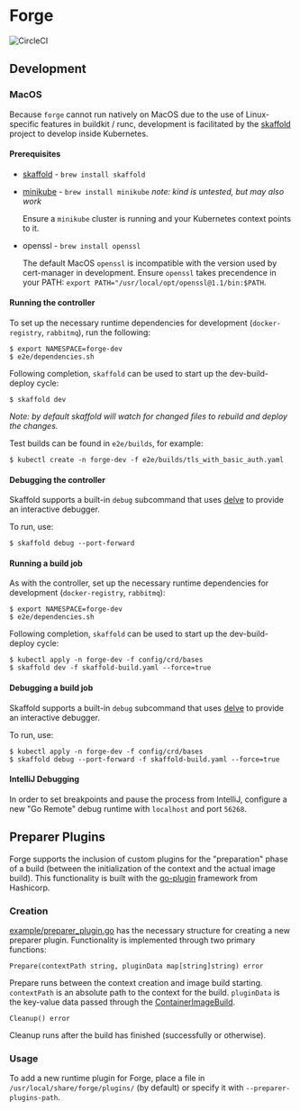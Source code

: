 # Forge

![CircleCI](https://img.shields.io/circleci/build/github/dominodatalab/forge?style=for-the-badge)

## Development

### MacOS

Because `forge` cannot run natively on MacOS due to the use of Linux-specific features in buildkit / runc, development is facilitated by the [skaffold](https://skaffold.dev/) project to develop inside Kubernetes.

#### Prerequisites

* [skaffold](https://skaffold.dev) - `brew install skaffold`
* [minikube](https://minikube.sigs.k8s.io/docs/) - `brew install minikube`  _note: kind is untested, but may also work_

  Ensure a `minikube` cluster is running and your Kubernetes context points to it.

* openssl - `brew install openssl`

  The default MacOS `openssl` is incompatible with the version used by cert-manager in development.
  Ensure `openssl` takes precendence in your PATH: `export PATH="/usr/local/opt/openssl@1.1/bin:$PATH`.

#### Running the controller

To set up the necessary runtime dependencies for development (`docker-registry`, `rabbitmq`), run the following:

```
$ export NAMESPACE=forge-dev
$ e2e/dependencies.sh
```

Following completion, `skaffold` can be used to start up the dev-build-deploy cycle:

```
$ skaffold dev
```

_Note: by default skaffold will watch for changed files to rebuild and deploy the changes._

Test builds can be found in `e2e/builds`, for example:

```
$ kubectl create -n forge-dev -f e2e/builds/tls_with_basic_auth.yaml
```

#### Debugging the controller

Skaffold supports a built-in `debug` subcommand that uses [delve](https://github.com/go-delve/delve) to provide an interactive debugger.

To run, use:

```
$ skaffold debug --port-forward
```

#### Running a build job

As with the controller, set up the necessary runtime dependencies for development (`docker-registry`, `rabbitmq`):

```
$ export NAMESPACE=forge-dev
$ e2e/dependencies.sh
```

Following completion, `skaffold` can be used to start up the dev-build-deploy cycle:

```
$ kubectl apply -n forge-dev -f config/crd/bases
$ skaffold dev -f skaffold-build.yaml --force=true
```

#### Debugging a build job

Skaffold supports a built-in `debug` subcommand that uses [delve](https://github.com/go-delve/delve) to provide an interactive debugger.

To run, use:

```
$ kubectl apply -n forge-dev -f config/crd/bases
$ skaffold debug --port-forward -f skaffold-build.yaml --force=true
```

#### IntelliJ Debugging

In order to set breakpoints and pause the process from IntelliJ, configure a new "Go Remote" debug runtime with `localhost` and port `56268`.

## Preparer Plugins

Forge supports the inclusion of custom plugins for the "preparation" phase of a build (between the initialization of the context and the actual image build).
This functionality is built with the [go-plugin](https://github.com/hashicorp/go-plugin) framework from Hashicorp.

### Creation

[example/preparer_plugin.go](./docs/example/preparer_plugin.go) has the necessary structure for creating a new preparer plugin.
Functionality is implemented through two primary functions:

`Prepare(contextPath string, pluginData map[string]string) error`

Prepare runs between the context creation and image build starting. `contextPath` is an absolute path to the context for the build.
`pluginData` is the key-value data passed through the [ContainerImageBuild](./config/crd/bases/forge.dominodatalab.com_containerimagebuilds.yaml#L77-L82).

`Cleanup() error`

Cleanup runs after the build has finished (successfully or otherwise).

### Usage

To add a new runtime plugin for Forge, place a file in `/usr/local/share/forge/plugins/` (by default) or specify it with `--preparer-plugins-path`.
